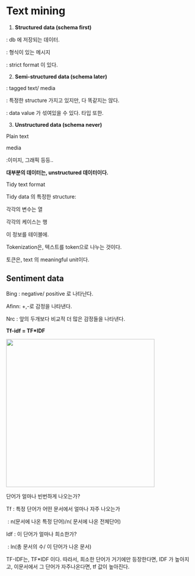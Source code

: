 # **Text mining**

1. **Structured data (schema first)**

: db 에 저장되는 데이터.

: 형식이 있는 메시지

: strict format 이 있다. 

 

2. **Semi-structured data (schema later)**

: tagged text/ media

: 특정한 structure 가지고 있지만, 다 똑같지는 않다.

: data value 가 섞여있을 수 있다. 타입 또한. 

 

3. **Unstructured data (schema never)**

Plain text

media

:이미지, 그래픽 등등..

 

**대부분의 데이터는, unstructured 데이터이다.** 

 

 

Tidy text format

Tidy data 의 특정한 structure:

각각의 변수는 열

각각의 케이스는 행

이 정보를 테이블에.

 

Tokenization은, 텍스트를 token으로 나누는 것이다. 

토큰은, text 의 meaningful unit이다.

 

 

## **Sentiment data**

Bing : negative/ positive 로 나타난다.

Afinn: +,-로 감정을 나타낸다.

Nrc : 앞의 두개보다 비교적 더 많은 감정들을 나타낸다. 

 

**Tf-idf = TF\*IDF**

<img src="https://user-images.githubusercontent.com/37058233/103746593-ad465d00-5044-11eb-98c5-5575d80cc7fb.png" width =400>

단어가 얼마나 빈번하게 나오는가?

Tf : 특정 단어가 어떤 문서에서 얼마나 자주 나오는가 

​	 : n(문서에 나온 특정 단어)/n( 문서에 나온 전체단어)



Idf : 이 단어가 얼마나 희소한가?

​	 : ln(총 문서의 수/ 이 단어가 나온 문서)



TF-IDF는, TF*IDF 이다. 따라서, 희소한 단어가 거기에만 등장한다면, IDF 가 높아지고, 이문서에서 그 단어가 자주나온다면, tf 값이 높아진다.  
